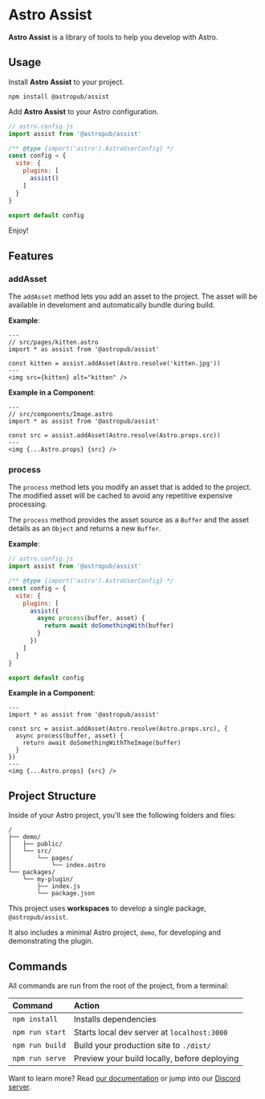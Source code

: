 # Astro Assist

**Astro Assist** is a library of tools to help you develop with Astro.

## Usage

Install **Astro Assist** to your project.

```shell
npm install @astropub/assist
```

Add **Astro Assist** to your Astro configuration.

```js
// astro.config.js
import assist from '@astropub/assist'

/** @type {import('astro').AstroUserConfig} */
const config = {
  vite: {
    plugins: [
      assist()
    ]
  }
}

export default config
```

Enjoy!

## Features

### addAsset

The `addAsset` method lets you add an asset to the project. The asset will be
available in develoment and automatically bundle during build.

**Example**:

```astro
---
// src/pages/kitten.astro
import * as assist from '@astropub/assist'

const kitten = assist.addAsset(Astro.resolve('kitten.jpg'))
---
<img src={kitten} alt="kitten" />
```

**Example in a Component**:

```astro
---
// src/components/Image.astro
import * as assist from '@astropub/assist'

const src = assist.addAsset(Astro.resolve(Astro.props.src))
---
<img {...Astro.props} {src} />
```

### process

The `process` method lets you modify an asset that is added to the project.
The modified asset will be cached to avoid any repetitive expensive processing.

The `process` method provides the asset source as a `Buffer` and the asset
details as an `Object` and returns a new `Buffer`.

**Example**:

```js
// astro.config.js
import assist from '@astropub/assist'

/** @type {import('astro').AstroUserConfig} */
const config = {
  vite: {
    plugins: [
      assist({
        async process(buffer, asset) {
          return await doSomethingWith(buffer)
        }
      })
    ]
  }
}

export default config
```

**Example in a Component**:

```astro
---
import * as assist from '@astropub/assist'

const src = assist.addAsset(Astro.resolve(Astro.props.src), {
  async process(buffer, asset) {
    return await doSomethingWithTheImage(buffer)
  }
})
---
<img {...Astro.props} {src} />
```

## Project Structure

Inside of your Astro project, you'll see the following folders and files:

```raw
/
├── demo/
│   ├── public/
│   └── src/
│       └── pages/
│           └── index.astro
└── packages/
    └── my-plugin/
        ├── index.js
        └── package.json
```

This project uses **workspaces** to develop a single package, `@astropub/assist`.

It also includes a minimal Astro project, `demo`, for developing and demonstrating the plugin.

## Commands

All commands are run from the root of the project, from a terminal:

| Command         | Action                                       |
|:----------------|:---------------------------------------------|
| `npm install`   | Installs dependencies                        |
| `npm run start` | Starts local dev server at `localhost:3000`  |
| `npm run build` | Build your production site to `./dist/`      |
| `npm run serve` | Preview your build locally, before deploying |

Want to learn more?
Read [our documentation][docs-url] or jump into our [Discord server][chat-url].

[chat-url]: https://astro.build/chat
[docs-url]: https://github.com/withastro/astro
[open-img]: https://developer.stackblitz.com/img/open_in_stackblitz.svg
[open-url]: https://stackblitz.com/github/withastro/astro/tree/latest/examples/plugin
